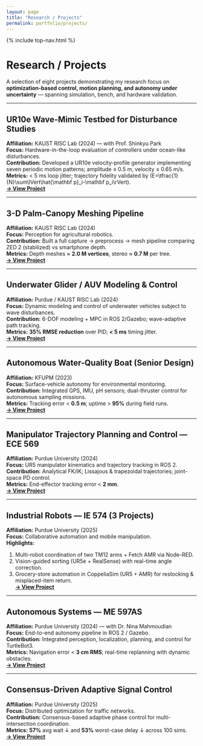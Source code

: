```yaml
---
layout: page
title: "Research / Projects"
permalink: portfolio/projects/
---
```


{% include top-nav.html %}

# Research / Projects
A selection of eight projects demonstrating my research focus on **optimization-based control, motion planning, and autonomy under uncertainty** — spanning simulation, bench, and hardware validation.

---

## UR10e Wave-Mimic Testbed for Disturbance Studies
**Affiliation:** KAUST RISC Lab (2024) — with Prof. Shinkyu Park  
**Focus:** Hardware-in-the-loop evaluation of controllers under ocean-like disturbances.  
**Contribution:** Developed a UR10e velocity-profile generator implementing seven periodic motion patterns; amplitude ≤ 0.5 m, velocity ≤ 0.65 m/s.  
**Metrics:** < 5 ms loop jitter; trajectory fidelity validated by \(E=\tfrac{1}{N}\sum\lVert\hat{\mathbf p}_i-\mathbf p_i\rVert\).  
**[→ View Project](/portfolio/projects/ur10e/)**

---

## 3-D Palm-Canopy Meshing Pipeline
**Affiliation:** KAUST RISC Lab (2024)  
**Focus:** Perception for agricultural robotics.  
**Contribution:** Built a full capture → preprocess → mesh pipeline comparing ZED 2 (stabilized) vs smartphone depth.  
**Metrics:** Depth meshes ≈ **2.0 M vertices**, stereo ≈ **0.7 M** per tree.  
**[→ View Project](/portfolio/projects/palm-canopy-mesh/)**

---

## Underwater Glider / AUV Modeling & Control
**Affiliation:** Purdue / KAUST RISC Lab (2024)  
**Focus:** Dynamic modeling and control of underwater vehicles subject to wave disturbances.  
**Contribution:** 6-DOF modeling + MPC in ROS 2/Gazebo; wave-adaptive path tracking.  
**Metrics:** **35% RMSE reduction** over PID; **< 5 ms** timing jitter.  
**[→ View Project](portfolio/projects/underwater-gladiator/)**

---

## Autonomous Water-Quality Boat (Senior Design)
**Affiliation:** KFUPM (2023)  
**Focus:** Surface-vehicle autonomy for environmental monitoring.  
**Contribution:** Integrated GPS, IMU, pH sensors; dual-thruster control for autonomous sampling missions.  
**Metrics:** Tracking error < **0.5 m**; uptime > **95%** during field runs.  
**[→ View Project](/portfolio/projects/wq-boat/)**

---

## Manipulator Trajectory Planning and Control — ECE 569
**Affiliation:** Purdue University (2024)  
**Focus:** UR5 manipulator kinematics and trajectory tracking in ROS 2.  
**Contribution:** Analytical FK/IK; Lissajous & trapezoidal trajectories; joint-space PD control.  
**Metrics:** End-effector tracking error < **2 mm**.  
**[→ View Project](/portfolio/projects/ece569-project/)**

---

## Industrial Robots — IE 574 (3 Projects)
**Affiliation:** Purdue University (2025)  
**Focus:** Collaborative automation and mobile manipulation.  
**Highlights:**  
1) Multi-robot coordination of two TM12 arms + Fetch AMR via Node-RED.  
2) Vision-guided sorting (UR5e + RealSense) with real-time angle correction.  
3) Grocery-store automation in CoppeliaSim (UR5 + AMR) for restocking & misplaced-item return.  
**[→ View Project](/portfolio/projects/ie574-industrial-robots/)**

---

## Autonomous Systems — ME 597AS
**Affiliation:** Purdue University (2024) — with Dr. Nina Mahmoudian  
**Focus:** End-to-end autonomy pipeline in ROS 2 / Gazebo.  
**Contribution:** Integrated perception, localization, planning, and control for TurtleBot3.  
**Metrics:** Navigation error < **3 cm RMS**; real-time replanning with dynamic obstacles.  
**[→ View Project](/portfolio/projects/me597as-autonomous-systems/)**

---

## Consensus-Driven Adaptive Signal Control
**Affiliation:** Purdue University (2025)  
**Focus:** Distributed optimization for traffic networks.  
**Contribution:** Consensus-based adaptive phase control for multi-intersection coordination.  
**Metrics:** **57%** avg wait ↓ and **53%** worst-case delay ↓ across 100 sims.  
**[→ View Project](/portfolio/projects/consensus-signal-control/)**
